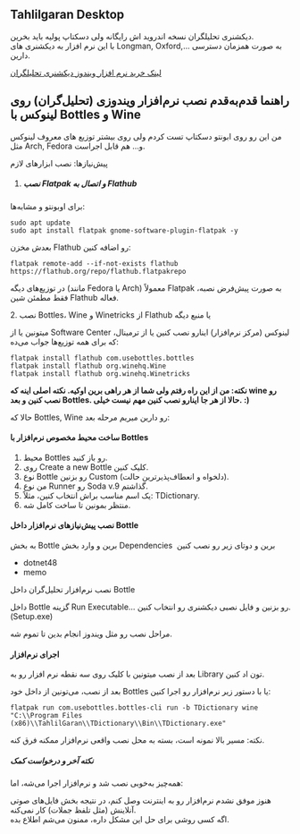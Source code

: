 ## Tahlilgaran Desktop

دیکشنری تحلیلگران نسخه اندروید اش رایگانه ولی دسکتاپ پولیه باید بخرین.  
با این نرم افزار به دیکشنری های Longman, Oxford,... به صورت همزمان دسترسی دارین.

[لینک خرید نرم افزار ویندوز دیکشنری تحلیلگران](https://www.tahlilgaran.org/Course/eAppStore/?emedia=winapp&clx=10000)

## راهنما قدم‌به‌قدم نصب نرم‌افزار ویندوزی (تحلیل‌گران) روی لینوکس با Bottles و Wine

من این رو روی ابونتو دسکتاپ تست کردم ولی روی بیشتر توزیع های معروف لینوکس مثل Arch, Fedora و… هم قابل اجراست.

پیش‌نیازها: نصب ابزارهای لازم

1.  ##### نصب Flatpak و اتصال به Flathub
    

برای اوبونتو و مشابه‌ها:

```plaintext
sudo apt update
sudo apt install flatpak gnome-software-plugin-flatpak -y
```

بعدش مخزن Flathub رو اضافه کنین:

```plaintext
flatpak remote-add --if-not-exists flathub https://flathub.org/repo/flathub.flatpakrepo
```

در توزیع‌های دیگه (مانند Fedora یا Arch) معمولاً Flatpak به صورت پیش‌فرض نصبه، فقط مطمئن شین Flathub فعاله.

2\. نصب Bottles، Wine و Winetricks از Flathub یا منبع دیگه

میتونین یا از Software Center لینوکس (مرکز نرم‌افزار) اینارو نصب کنین یا از ترمینال، که برای همه توزیع‌ها جواب می‌ده:

```plaintext
flatpak install flathub com.usebottles.bottles
flatpak install flathub org.winehq.Wine
flatpak install flathub org.winehq.Winetricks
```

**نکته: من از این راه رفتم ولی شما از هر راهی برین اوکیه. نکته اصلی اینه که wine رو نصب کنین و بعد Bottles. حالا از هر جا اینارو نصب کنین مهم نیست خیلی. :)**

حالا که Bottles, Wine رو دارین میریم مرحله بعد:

#### ساخت محیط مخصوص نرم‌افزار با Bottles

1.  محیط Bottles رو باز کنید.
2.  روی Create a new Bottle کلیک کنین.
3.  نوع Bottle رو بزنین Custom (دلخواه و انعطاف‌پذیرترین حالت).
4.  من نوع Runner رو Soda v.9 گذاشتم.
5.  یک اسم مناسب براش انتخاب کنین، مثلاً: TDictionary.
6.  منتظر بمونین تا ساخت کامل شه.

#### نصب پیش‌نیازهای نرم‌افزار داخل Bottle

به بخش Bottle برین و وارد بخش Dependencies  برین و دوتای زیر رو نصب کنین

*   dotnet48
*   memo

نصب نرم‌افزار تحلیل‌گران داخل Bottle

داخل Bottle گزینه Run Executable… رو بزنین و فایل نصبی دیکشنری رو انتخاب کنین. (Setup.exe)

مراحل نصب رو مثل ویندوز انجام بدین تا تموم شه.

#### اجرای نرم‌افزار

بعد از نصب میتونین با کلیک روی سه نقطه نرم افزار رو به Library تون اد کنین.

بعد از نصب، می‌تونین از داخل خود Bottles یا با دستور زیر نرم‌افزار رو اجرا کنین:

```plaintext
flatpak run com.usebottles.bottles-cli run -b TDictionary wine "C:\\Program Files (x86)\\TahlilGaran\\TDictionary\\Bin\\TDictionary.exe"
```

نکته: مسیر بالا نمونه است، بسته به محل نصب واقعی نرم‌افزار ممکنه فرق کنه.

##### نکته آخر و درخواست کمک

همه‌چیز به‌خوبی نصب شد و نرم‌افزار اجرا می‌شه، اما:

هنوز موفق نشدم نرم‌افزار رو به اینترنت وصل کنم، در نتیجه بخش فایل‌های صوتی آنلاینش (مثل تلفظ جملات) کار نمی‌کنه.  
اگه کسی روشی برای حل این مشکل داره، ممنون می‌شم اطلاع بده.
